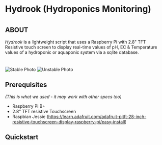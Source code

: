# Hydrook (Hydroponics Monitoring)
# 
#
## ABOUT
*Hydrook* is a lightweight script that uses a Raspberry Pi with 2.8" TFT Resistive touch screen to display real-time values of pH, EC & Temperature values of a hydroponic or aquaponic system via a sqlite database.
#
![Stable Photo](https://github.com/pbieberstein/dashboard/blob/master/samples/stable_sample.jpg?raw=true)
![Unstable Photo](https://github.com/pbieberstein/dashboard/blob/master/samples/unstable_sample.jpg?raw=true)

## Prerequisites 
*(This is what we used - it may work with other specs too)*
- Raspberry Pi B+
- 2.8" TFT resistive Touchscreen
- Raspbian Jessie (https://learn.adafruit.com/adafruit-pitft-28-inch-resistive-touchscreen-display-raspberry-pi/easy-install)

## Quickstart

#
